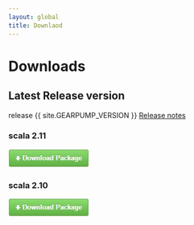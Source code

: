```yaml
---
layout: global
title: Downlaod
---
```


# Downloads

## Latest Release version

release {{ site.GEARPUMP_VERSION }}  [Release notes](https://github.com/gearpump/gearpump/releases)

### scala 2.11
[![](img/download.jpg)](https://github.com/gearpump/gearpump/releases/download/0.6.1.4/gearpump-pack-2.11.5-0.6.1.4.zip)

### scala 2.10
[![](img/download.jpg)](https://github.com/gearpump/gearpump/releases/download/0.6.1.4/gearpump-pack-2.10.5-0.6.1.4.zip)
